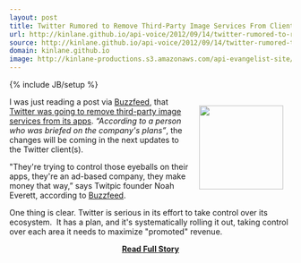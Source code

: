 ```yaml
---
layout: post
title: Twitter Rumored to Remove Third-Party Image Services From Clients
url: http://kinlane.github.io/api-voice/2012/09/14/twitter-rumored-to-remove-third-party-image-services-from-clients/
source: http://kinlane.github.io/api-voice/2012/09/14/twitter-rumored-to-remove-third-party-image-services-from-clients/
domain: kinlane.github.io
image: http://kinlane-productions.s3.amazonaws.com/api-evangelist-site/blog/twitter-image service.jpeg
---
```

{% include JB/setup %}<p><p><img style="padding: 15px;" src="https://s3.amazonaws.com/kinlane-productions/twitter/twitter-image+service.jpeg" alt="" width="150" align="right" /></p>
<p>I was just reading a post via <a title="BuzzFeed" href="http://www.buzzfeed.com/">Buzzfeed</a>, that <a title="Twitter was going to remove third-party image services from its apps" href="http://www.buzzfeed.com/jwherrman/twitter-is-removing-third-party-image-services-fro">Twitter was going to remove third-party image services from its apps</a>.  <em>&ldquo;According to a person who was briefed on the company's plans&rdquo;</em>, the changes will be coming in the next updates to the Twitter client(s).</p>
<p>"They're trying to control those eyeballs on their apps, they're an ad-based company, they make money that way,&rdquo; says Twitpic founder Noah Everett, according to&nbsp;<a title="BuzzFeed" href="http://www.buzzfeed.com/">Buzzfeed</a>.</p>
<p>One thing is clear. Twitter is serious in its effort to take control over its ecosystem. &nbsp;It has a plan, and it's systematically rolling it out, taking control over each area it needs to maximize "promoted" revenue.</p></p>
<center><p><a href="http://kinlane.github.io/api-voice/2012/09/14/twitter-rumored-to-remove-third-party-image-services-from-clients/" style='padding:25px; font-sze:18px; font-weight: bold;'>Read Full Story</a></p></center>
